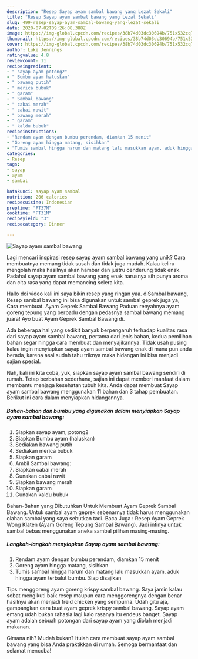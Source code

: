 ```yaml
---
description: "Resep Sayap ayam sambal bawang yang Lezat Sekali"
title: "Resep Sayap ayam sambal bawang yang Lezat Sekali"
slug: 499-resep-sayap-ayam-sambal-bawang-yang-lezat-sekali
date: 2020-07-02T09:26:08.388Z
image: https://img-global.cpcdn.com/recipes/38b74d03dc30694b/751x532cq70/sayap-ayam-sambal-bawang-foto-resep-utama.jpg
thumbnail: https://img-global.cpcdn.com/recipes/38b74d03dc30694b/751x532cq70/sayap-ayam-sambal-bawang-foto-resep-utama.jpg
cover: https://img-global.cpcdn.com/recipes/38b74d03dc30694b/751x532cq70/sayap-ayam-sambal-bawang-foto-resep-utama.jpg
author: Luke Jennings
ratingvalue: 4.8
reviewcount: 11
recipeingredient:
- " sayap ayam potong2"
- " Bumbu ayam haluskan"
- " bawang putih"
- " merica bubuk"
- " garam"
- " Sambal bawang"
- " cabai merah"
- " cabai rawit"
- " bawang merah"
- " garam"
- " kaldu bubuk"
recipeinstructions:
- "Rendam ayam dengan bumbu perendam, diamkan 15 menit"
- "Goreng ayam hingga matang, sisihkan"
- "Tumis sambal hingga harum dan matang lalu masukkan ayam, aduk hingga ayam terbalut bumbu. Siap disajikan"
categories:
- Resep
tags:
- sayap
- ayam
- sambal

katakunci: sayap ayam sambal 
nutrition: 206 calories
recipecuisine: Indonesian
preptime: "PT37M"
cooktime: "PT31M"
recipeyield: "3"
recipecategory: Dinner

---
```



![Sayap ayam sambal bawang](https://img-global.cpcdn.com/recipes/38b74d03dc30694b/751x532cq70/sayap-ayam-sambal-bawang-foto-resep-utama.jpg)

Lagi mencari inspirasi resep sayap ayam sambal bawang yang unik? Cara membuatnya memang tidak susah dan tidak juga mudah. Kalau keliru mengolah maka hasilnya akan hambar dan justru cenderung tidak enak. Padahal sayap ayam sambal bawang yang enak harusnya sih punya aroma dan cita rasa yang dapat memancing selera kita.

Hallo doi video kali ini saya bikin resep yang ringan yaa. diSambal bawang, Resep sambal bawang ini bisa digunakan untuk sambal geprek juga ya, Cara membuat. Ayam Geprek Sambal Bawang Paduan renyahnya ayam goreng tepung yang berpadu dengan pedasnya sambal bawang memang juara! Ayo buat Ayam Geprek Sambal Bawang di.

Ada beberapa hal yang sedikit banyak berpengaruh terhadap kualitas rasa dari sayap ayam sambal bawang, pertama dari jenis bahan, kedua pemilihan bahan segar hingga cara membuat dan menyajikannya. Tidak usah pusing kalau ingin menyiapkan sayap ayam sambal bawang enak di mana pun anda berada, karena asal sudah tahu triknya maka hidangan ini bisa menjadi sajian spesial.


Nah, kali ini kita coba, yuk, siapkan sayap ayam sambal bawang sendiri di rumah. Tetap berbahan sederhana, sajian ini dapat memberi manfaat dalam membantu menjaga kesehatan tubuh kita. Anda dapat membuat Sayap ayam sambal bawang menggunakan 11 bahan dan 3 tahap pembuatan. Berikut ini cara dalam menyiapkan hidangannya.

<!--inarticleads1-->

##### Bahan-bahan dan bumbu yang digunakan dalam menyiapkan Sayap ayam sambal bawang:

1. Siapkan  sayap ayam, potong2
1. Siapkan  Bumbu ayam (haluskan)
1. Sediakan  bawang putih
1. Sediakan  merica bubuk
1. Siapkan  garam
1. Ambil  Sambal bawang:
1. Siapkan  cabai merah
1. Gunakan  cabai rawit
1. Siapkan  bawang merah
1. Siapkan  garam
1. Gunakan  kaldu bubuk


Bahan-Bahan yang Dibutuhkan Untuk Membuat Ayam Geprek Sambal Bawang. Untuk sambal ayam geprek sebenarnya tidak harus menggunakan olahan sambal yang saya sebutkan tadi. Baca Juga : Resep Ayam Geprek Wong Klaten (Ayam Goreng Tepung Sambal Bawang). Jadi intinya untuk sambal bebas menggunakan aneka sambal pilihan masing-masing. 

<!--inarticleads2-->

##### Langkah-langkah menyiapkan Sayap ayam sambal bawang:

1. Rendam ayam dengan bumbu perendam, diamkan 15 menit
1. Goreng ayam hingga matang, sisihkan
1. Tumis sambal hingga harum dan matang lalu masukkan ayam, aduk hingga ayam terbalut bumbu. Siap disajikan


Tips menggoreng ayam goreng krispy sambal bawang. Saya jamin kalau sobat mengikuti baik resep maupun cara menggorengnya dengan benar hasilnya akan menjadi freid chicken yang sempurna. Udah gitu aja, gampangkan cara buat ayam geprek krispy sambal bawang. Sayap ayam emang udah bukan rahasia lagi kalo rasanya itu endeus banget. Sayap ayam adalah sebuah potongan dari sayap ayam yang diolah menjadi makanan. 

Gimana nih? Mudah bukan? Itulah cara membuat sayap ayam sambal bawang yang bisa Anda praktikkan di rumah. Semoga bermanfaat dan selamat mencoba!
